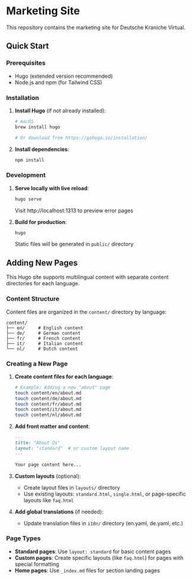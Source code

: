 # Marketing Site

This repository contains the marketing site for Deutsche Kraniche Virtual.

## Quick Start

### Prerequisites
- Hugo (extended version recommended)
- Node.js and npm (for Tailwind CSS)

### Installation

1. **Install Hugo** (if not already installed):
   ```bash
   # macOS
   brew install hugo
   
   # Or download from https://gohugo.io/installation/
   ```

2. **Install dependencies**:
   ```bash
   npm install
   ```

### Development

1. **Serve locally with live reload**:
   ```bash
   hugo serve
   ```
   Visit http://localhost:1313 to preview error pages

2. **Build for production**:
   ```bash
   hugo
   ```
   Static files will be generated in `public/` directory

## Adding New Pages

This Hugo site supports multilingual content with separate content directories for each language.

### Content Structure

Content files are organized in the `content/` directory by language:
```
content/
├── en/     # English content
├── de/     # German content  
├── fr/     # French content
├── it/     # Italian content
└── nl/     # Dutch content
```

### Creating a New Page

1. **Create content files for each language**:
   ```bash
   # Example: Adding a new "about" page
   touch content/en/about.md
   touch content/de/about.md
   touch content/fr/about.md
   touch content/it/about.md
   touch content/nl/about.md
   ```

2. **Add front matter and content**:
   ```markdown
   ---
   title: "About Us"
   layout: "standard"  # or custom layout name
   ---
   
   Your page content here...
   ```

3. **Custom layouts** (optional):
   - Create layout files in `layouts/` directory
   - Use existing layouts: `standard.html`, `single.html`, or page-specific layouts like `faq.html`

4. **Add global translations** (if needed):
   - Update translation files in `i18n/` directory (en.yaml, de.yaml, etc.)

### Page Types

- **Standard pages**: Use `layout: standard` for basic content pages
- **Custom pages**: Create specific layouts (like `faq.html`) for pages with special formatting
- **Home pages**: Use `_index.md` files for section landing pages
